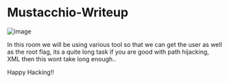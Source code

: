 # Mustacchio-Writeup

![image](https://github.com/Anirudh-Saxena/Mustacchio-Writeup/assets/73027020/4a6b3654-d633-4629-ac83-bf8b6d69c263)

In this room we will be using various tool so that we can get the user as well as the root flag, its a quite long task if you are good with path hijacking, XML then this wont take long enough..

Happy Hacking!!
